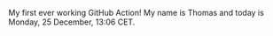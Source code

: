 My first ever working GitHub Action!
My name is Thomas and today is Monday, 25 December, 13:06 CET. 
